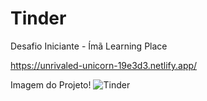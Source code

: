# Tinder
Desafio Iniciante - Ímã Learning Place

https://unrivaled-unicorn-19e3d3.netlify.app/


Imagem do Projeto!
![Tinder](https://user-images.githubusercontent.com/65200105/170833415-9440bc4e-78a1-4a02-bc0b-7ca32ed1e3b8.png)
